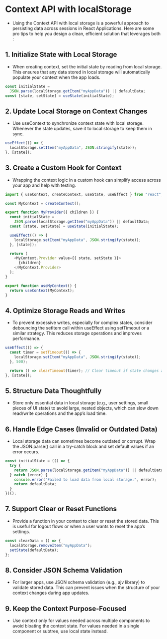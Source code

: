 # Context API with localStorage

- Using the Context API with local storage is a powerful approach to persisting data across sessions in React Applications. Here are some pro tips to help you design a clean, efficient solution that leverages both :

## 1. Initialize State with Local Storage

- When creating context, set the initial state by reading from local storage. This ensures that any data stored in local storage will automatically populate your context when the app loads.

```javascript
const initialState =
  JSON.parse(localStorage.getItem("myAppData")) || defaultData;
const [state, setState] = useState(initialState);
```

## 2. Update Local Storage on Context Changes

- Use useContext to synchronize context state with local storage. Whenever the state updates, save it to local storage to keep them in sync.

```javascript
useEffect(() => {
  localStorage.setItem("myAppData", JSON.stringify(state));
}, [state]);
```

## 3. Create a Custom Hook for Context

- Wrapping the context logic in a custom hook can simplify access across your app and help with testing.

```javascript
import { useContext, createContext, useState, useEffect } from "react";

const MyContext = createContext();

export function MyProvider({ children }) {
  const initialState =
    JSON.parse(localStorage.getItem("myAppData")) || defaultData;
  const [state, setState] = useState(initialState);

  useEffect(() => {
    localStorage.setItem("myAppData", JSON.stringify(state));
  }, [state]);

  return (
    <MyContext.Provider value={{ state, setState }}>
      {children}
    </MyContext.Provider>
  );
}

export function useMyContext() {
  return useContext(MyContext);
}
```

## 4. Optimize Storage Reads and Writes

- To prevent excessive writes, especially for complex states, consider debouncing the setItem call within useEffect using setTimeout or a similar strategy. This reduces storage operations and improves performance.

```javascript
useEffect(() => {
  const timer = setTimeout(() => {
    localStorage.setItem("myAppData", JSON.stringify(state));
  }, 500);

  return () => clearTimeout(timer); // Clear timeout if state changes again before 500ms
}, [state]);
```

## 5. Structure Data Thoughtfully

- Store only essential data in local storage (e.g., user settings, small pieces of UI state) to avoid large, nested objects, which can slow down read/write operations and the app’s load time.

## 6. Handle Edge Cases (Invalid or Outdated Data)

- Local storage data can sometimes become outdated or corrupt. Wrap the JSON.parse() call in a try-catch block and set default values if an error occurs.

```javascript
const initialState = (() => {
  try {
    return JSON.parse(localStorage.getItem("myAppData")) || defaultData;
  } catch (error) {
    console.error("Failed to load data from local storage:", error);
    return defaultData;
  }
})();
```

## 7. Support Clear or Reset Functions

- Provide a function in your context to clear or reset the stored data. This is useful for logout flows or when a user wants to reset the app’s settings.

```javascript
const clearData = () => {
  localStorage.removeItem("myAppData");
  setState(defaultData);
};
```

## 8. Consider JSON Schema Validation

- For larger apps, use JSON schema validation (e.g., ajv library) to validate stored data. This can prevent issues when the structure of your context changes during app updates.

## 9. Keep the Context Purpose-Focused

- Use context only for values needed across multiple components to avoid bloating the context state. For values needed in a single component or subtree, use local state instead.
